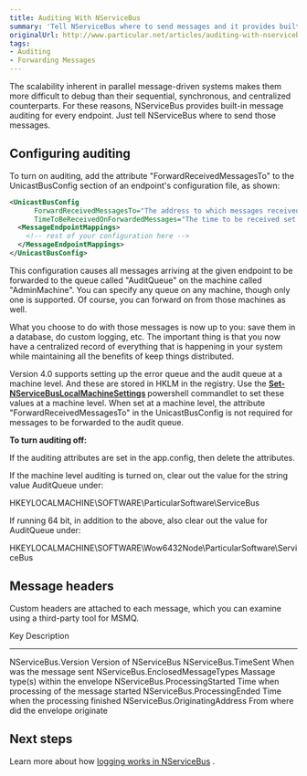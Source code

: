 ```yaml
---
title: Auditing With NServiceBus
summary: 'Tell NServiceBus where to send messages and it provides built-in message auditing for every endpoint. '
originalUrl: http://www.particular.net/articles/auditing-with-nservicebus
tags:
- Auditing
- Forwarding Messages
---
```


The scalability inherent in parallel message-driven systems makes them more difficult to debug than their sequential, synchronous, and centralized counterparts. For these reasons, NServiceBus provides built-in message auditing for every endpoint. Just tell NServiceBus where to send those messages.

Configuring auditing
--------------------

To turn on auditing, add the attribute "ForwardReceivedMessagesTo" to the UnicastBusConfig section of an endpoint's configuration file, as shown:


```XML
<UnicastBusConfig 
      ForwardReceivedMessagesTo="The address to which messages received will be forwarded."
      TimeToBeReceivedOnForwardedMessages="The time to be received set on forwarded messages, specified as a timespan see http://msdn.microsoft.com/en-us/library/vstudio/se73z7b9.aspx">
  <MessageEndpointMappings>
    <!-- rest of your configuration here -->
  </MessageEndpointMappings>
</UnicastBusConfig>
```

 This configuration causes all messages arriving at the given endpoint to be forwarded to the queue called "AuditQueue" on the machine called
"AdminMachine". You can specify any queue on any machine, though only one is supported. Of course, you can forward on from those machines as well.

What you choose to do with those messages is now up to you: save them in a database, do custom logging, etc. The important thing is that you now have a centralized record of everything that is happening in your system while maintaining all the benefits of keep things distributed.

Version 4.0 supports setting up the error queue and the audit queue at a machine level. And these are stored in HKLM in the registry. Use the
<span style="font-weight: 600;">[Set-NServiceBusLocalMachineSettings](managing-nservicebus-using-powershell.md)
</span>powershell commandlet to set these values at a machine level. When set at a machine level, the attribute "ForwardReceivedMessagesTo" in the UnicastBusConfig is not required for messages to be forwarded to the audit queue.

**To turn auditing off:**

If the auditing attributes are set in the app.config, then delete the attributes.

If the machine level auditing is turned on, clear out the value for the string value AuditQueue under:

HKEYLOCALMACHINE\\SOFTWARE\\ParticularSoftware\\ServiceBus

If running 64 bit, in addition to the above, also clear out the value for AuditQueue under:


HKEYLOCALMACHINE\\SOFTWARE\\Wow6432Node\\ParticularSoftware\\ServiceBus

Message headers
---------------

Custom headers are attached to each message, which you can examine using a third-party tool for MSMQ.

  Key                                Description
  ---------------------------------- ---------------------------------------------
  NServiceBus.Version                Version of NServiceBus
  NServiceBus.TimeSent               When was the message sent
  NServiceBus.EnclosedMessageTypes   Massage type(s) within the envelope
  NServiceBus.ProcessingStarted      Time when processing of the message started
  NServiceBus.ProcessingEnded        Time when the processing finished
  NServiceBus.OriginatingAddress     From where did the envelope originate

Next steps
----------

Learn more about how [logging works in NServiceBus](logging-in-nservicebus.md) .

